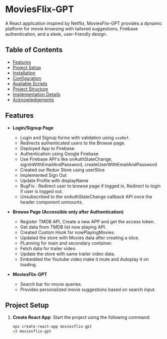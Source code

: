 # MoviesFlix-GPT

A React application inspired by Netflix, MoviesFlix-GPT provides a dynamic platform for movie browsing with tailored suggestions, Firebase authentication, and a sleek, user-friendly design.

## Table of Contents

- [Features](#features)
- [Project Setup](#project-setup)
- [Installation](#installation)
- [Configuration](#configuration)
- [Available Scripts](#available-scripts)
- [Project Structure](#project-structure)
- [Implementation Details](#implementation-details)
- [Acknowledgements](#acknowledgements)

## Features

- **Login/Signup Page**
  - Login and Signup forms with validation using `useRef`.
  - Redirects authenticated users to the Browse page.
  - Deployed App to Firebase.
  - Authentication using Google Firebase
  - Use Firebase API's like onAuthStateChange, signInWithEmailAndPassword, createUserWithEmailAndPassword 
  - Created our Redux Store using userSlice
  - Implemented Sign Out
  - Update Profile with displayName
  - BugFix : Redirect user to browse page if logged in, Redirect to login if user is logged out.
  - Unsubscribed to the onAuthStateChange callback API once the header component unmounts.

- **Browse Page (Accessible only after Authentication)**
  - Register TMDB API, Create a new APP and get the access token.
  - Get data from TMDB list now playing API.
  - Created Custom Hook for nowPlayingMovies.
  - Updated the store with Movies data after creating a slice.
  - PLanning for main and secondary container.
  - Fetch data for trailer video.
  - Update the store with same trailer video data.
  - Embedded the Youtube video make it mute and Autoplay it on loading.

- **MoviesFlix-GPT**
  - Search bar for movie queries.
  - Provides personalized movie suggestions based on search input.

## Project Setup

1. **Create React App**: Start the project using the following command:

   ```bash
   npx create-react-app moviesflix-gpt
   cd moviesflix-gpt
